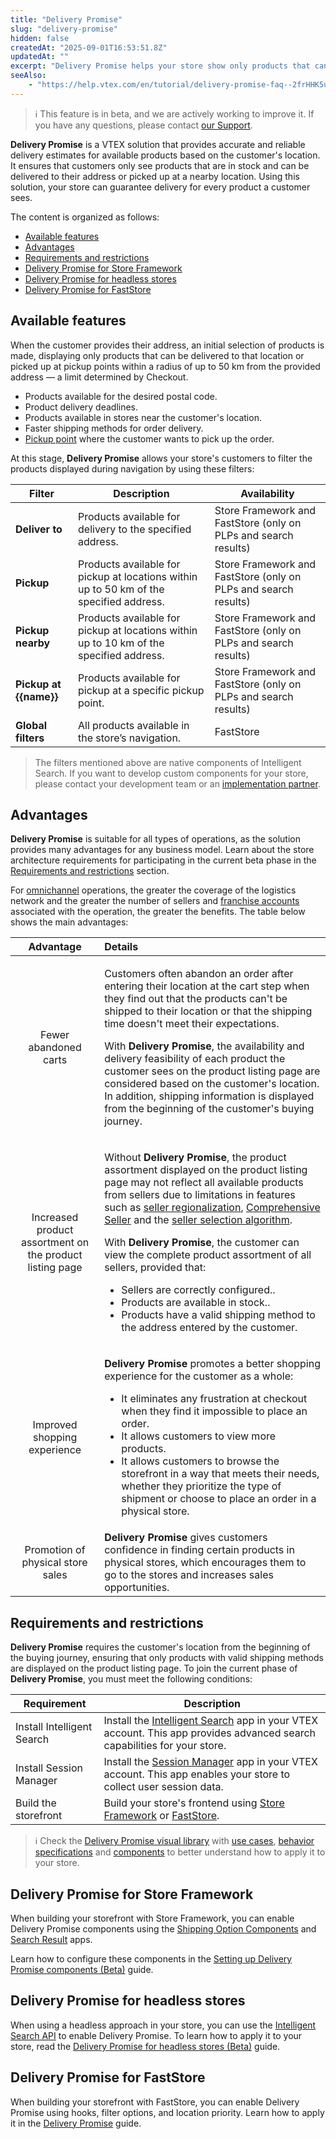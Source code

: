 ```yaml
---
title: "Delivery Promise"
slug: "delivery-promise"
hidden: false
createdAt: "2025-09-01T16:53:51.8Z"
updatedAt: ""
excerpt: "Delivery Promise helps your store show only products that can be delivered or picked up based on the customer’s location. It improves shopping experience, reduces cart abandonment, and increases product assortment visibility."
seeAlso: 
    - "https://help.vtex.com/en/tutorial/delivery-promise-faq--2frHHK5uPsQrLK5XbYHALN"
---
```


>ℹ️ This feature is in beta, and we are actively working to improve it. If you have any questions, please contact [our Support](https://help.vtex.com/en/support).  

**Delivery Promise** is a VTEX solution that provides accurate and reliable delivery estimates for available products based on the customer's location. It ensures that customers only see products that are in stock and can be delivered to their address or picked up at a nearby location. Using this solution, your store can guarantee delivery for every product a customer sees.

The content is organized as follows:

- [Available features](#available-features)
- [Advantages](#advantages)
- [Requirements and restrictions](#requirements-and-restrictions)
- [Delivery Promise for Store Framework](#delivery-promise-for-store-framework)
- [Delivery Promise for headless stores](#delivery-promise-for-headless-stores)
- [Delivery Promise for FastStore](#delivery-promise-for-faststore)

## Available features

When the customer provides their address, an initial selection of products is made, displaying only products that can be delivered to that location or picked up at pickup points within a radius of up to 50 km from the provided address — a limit determined by Checkout.

- Products available for the desired postal code.
- Product delivery deadlines.
- Products available in stores near the customer's location.
- Faster shipping methods for order delivery.
- [Pickup point](https://help.vtex.com/en/tutorial/pickup-points--2fljn6wLjn8M4lJHA6HP3R) where the customer wants to pick up the order.

At this stage, **Delivery Promise** allows your store's customers to filter the products displayed during navigation by using these filters:

| Filter | Description | Availability |
| ----------- | ----------- | ------------- |
| **Deliver to** | Products available for delivery to the specified address. | Store Framework and FastStore (only on PLPs and search results) |
| **Pickup** | Products available for pickup at locations within up to 50 km of the specified address. | Store Framework and FastStore (only on PLPs and search results) |
| **Pickup nearby** | Products available for pickup at locations within up to 10 km of the specified address. | Store Framework and FastStore (only on PLPs and search results) |
| **Pickup at {{name}}** | Products available for pickup at a specific pickup point. | Store Framework and FastStore (only on PLPs and search results) |
| **Global filters** | All products available in the store’s navigation. | FastStore |

> The filters mentioned above are native components of Intelligent Search. If you want to develop custom components for your store, please contact your development team or an [implementation partner](https://help.vtex.com/en/tracks/vtex-store-overview--eSDNk26pdvemF3XKM0nK9/4yPqZQyj0t675QpcG7H6yl#implementation-partners).

## Advantages

**Delivery Promise** is suitable for all types of operations, as the solution provides many advantages for any business model. Learn about the store architecture requirements for participating in the current beta phase in the [Requirements and restrictions](#requirements-and-restrictions) section.

For [omnichannel](https://help.vtex.com/en/tracks/unified-commerce-strategies--3WGDRRhc3vf1MJb9zGncnv/2LGAiUnHES1enjHsfi8fI3) operations, the greater the coverage of the logistics network and the greater the number of sellers and [franchise accounts](https://help.vtex.com/en/tutorial/what-is-a-franchise-account--kWQC6RkFSCUFGgY5gSjdl) associated with the operation, the greater the benefits. The table below shows the main advantages:  

| **Advantage** | **Details** |
| :---: | :--- |
| Fewer abandoned carts | <p>Customers often abandon an order after entering their location at the cart step when they find out that the products can't be shipped to their location or that the shipping time doesn't meet their expectations.</p><p>With <b>Delivery Promise</b>, the availability and delivery feasibility of each product the customer sees on the product listing page are considered based on the customer's location. In addition, shipping information is displayed from the beginning of the customer's buying journey.</p> |
| Increased product assortment on the product listing page | <p>Without <b>Delivery Promise</b>, the product assortment displayed on the product listing page may not reflect all available products from sellers due to limitations in features such as <a href="https://help.vtex.com/en/tutorial/configure-seller-regionalization--32t6wLpQCEnumoh8TjT5fw">seller regionalization</a>, <a href="https://help.vtex.com/en/tutorial/comprehensive-seller--5Qn4O2GpjUIzWTPpvLUfkI">Comprehensive Seller</a> and the <a href="https://help.vtex.com/en/tutorial/white-label-sellers-selection--3MemNQ4pKkWCpMdzI27AHa">seller selection algorithm</a>.</p><p>With <b>Delivery Promise</b>, the customer can view the complete product assortment of all sellers, provided that:<ul><li>Sellers are correctly configured..</li><li>Products are available in stock..</li><li>Products have a valid shipping method to the address entered by the customer.</li></ul></p> |
| Improved shopping experience | <p><b>Delivery Promise</b> promotes a better shopping experience for the customer as a whole:<ul><li>It eliminates any frustration at checkout when they find it impossible to place an order.</li><li>It allows customers to view more products.</li><li>It allows customers to browse the storefront in a way that meets their needs, whether they prioritize the type of shipment or choose to place an order in a physical store.</li></ul></p> |
| Promotion of physical store sales | <b>Delivery Promise</b> gives customers confidence in finding certain products in physical stores, which encourages them to go to the stores and increases sales opportunities. |

## Requirements and restrictions

**Delivery Promise** requires the customer's location from the beginning of the buying journey, ensuring that only products with valid shipping methods are displayed on the product listing page. To join the current phase of **Delivery Promise**, you must meet the following conditions:

| Requirement | Description |  
| -------------- | ------------ |  
| Install Intelligent Search | Install the [Intelligent Search](https://help.vtex.com/en/tracks/vtex-intelligent-search--19wrbB7nEQcmwzDPl1l4Cb/3qgT47zY08biLP3d5os3DG) app in your VTEX account. This app provides advanced search capabilities for your store. |
| Install Session Manager | Install the [Session Manager](https://developers.vtex.com/docs/guides/vtex-io-documentation-collecting-user-session-data) app in your VTEX account. This app enables your store to collect user session data. |
| Build the storefront | Build your store's frontend using [Store Framework](https://help.vtex.com/en/tracks/vtex-store-overview--eSDNk26pdvemF3XKM0nK9/67SCtUreXxKYWhZh8n0zvZ#store-framework) or [FastStore](https://help.vtex.com/en/tracks/vtex-store-overview--eSDNk26pdvemF3XKM0nK9/67SCtUreXxKYWhZh8n0zvZ#faststore). |  

>ℹ️ Check the [Delivery Promise visual library](https://www.figma.com/design/PDiXfXZOhcUrUQudSa56fz/-Public--Delivery-Promise?node-id=8001-14744&p=f&t=wbvHJWUyiGar68ag-0) with [use cases](https://www.figma.com/design/PDiXfXZOhcUrUQudSa56fz/-Public--Delivery-Promise?node-id=8001-14743&p=f&t=wbvHJWUyiGar68ag-0), [behavior specifications](https://www.figma.com/design/PDiXfXZOhcUrUQudSa56fz/-Public--Delivery-Promise?node-id=8002-48329&p=f&t=wbvHJWUyiGar68ag-0) and [components](https://www.figma.com/design/PDiXfXZOhcUrUQudSa56fz/-Public--Delivery-Promise?node-id=8001-14732&p=f&t=wbvHJWUyiGar68ag-0) to better understand how to apply it to your store.  

## Delivery Promise for Store Framework

When building your storefront with Store Framework, you can enable Delivery Promise components using the [Shipping Option Components](https://developers.vtex.com/docs/apps/vtex.shipping-option-components) and [Search Result](https://developers.vtex.com/docs/apps/vtex.search-result) apps.

Learn how to configure these components in the [Setting up Delivery Promise components (Beta)](https://developers.vtex.com/docs/guides/setting-up-delivery-promise-components) guide.

## Delivery Promise for headless stores

When using a headless approach in your store, you can use the [Intelligent Search API](https://developers.vtex.com/docs/api-reference/intelligent-search-api) to enable Delivery Promise. To learn how to apply it to your store, read the [Delivery Promise for headless stores (Beta)](https://developers.vtex.com/docs/guides/delivery-promise-for-headless-stores) guide.

## Delivery Promise for FastStore

When building your storefront with FastStore, you can enable Delivery Promise using hooks, filter options, and location priority. Learn how to apply it in the [Delivery Promise](https://developers.vtex.com/docs/guides/faststore/features-delivery-promise) guide.
